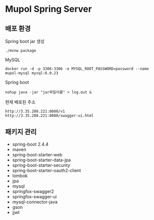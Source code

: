# Mupol Spring Server

## 배포 환경
Spring boot jar 생성
```
./mvnw package 
```

MySQL
```
docker run -d -p 3306:3306 -e MYSQL_ROOT_PASSWORD=password --name mupol-mysql mysql:8.0.23
```  

Spring boot
```
nohup java -jar "jar파일이름" > log.out &
```

현재 배포된 주소
```
http://3.35.208.221:8080/v1
http://3.35.208.221:8080/swagger-ui.html
```

## 패키지 관리

- spring-boot 2.4.4
- maven 
- spring-boot-starter-web
- spring-boot-starter-data-jpa
- spring-boot-starter-security
- spring-boot-starter-oauth2-client
- lombok
- jpa
- mysql
- springfox-swagger2
- springfox-swagger-ui
- mysql-connector-java
- gson
- jjwt